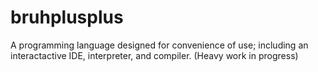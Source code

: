 # bruhplusplus
A programming language designed for convenience of use; including an interactactive IDE, interpreter, and compiler. (Heavy work in progress)
